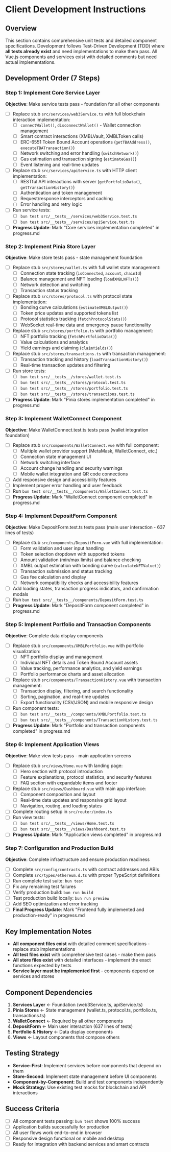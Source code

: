 # Client Development Instructions

## Overview
This section contains comprehensive unit tests and detailed component specifications. Development follows Test-Driven Development (TDD) where **all tests already exist** and need implementations to make them pass. All Vue.js components and services exist with detailed comments but need actual implementations.

## Development Order (7 Steps)

### Step 1: Implement Core Service Layer
**Objective**: Make service tests pass - foundation for all other components
- [ ] Replace stub `src/services/web3Service.ts` with full blockchain interaction implementation:
  - [ ] `connectWallet()`, `disconnectWallet()` - Wallet connection management
  - [ ] Smart contract interactions (XMBLVault, XMBLToken calls)
  - [ ] ERC-6551 Token Bound Account operations (`getTBAAddress()`, `executeTBATransaction()`)
  - [ ] Network switching and error handling (`switchNetwork()`)
  - [ ] Gas estimation and transaction signing (`estimateGas()`)
  - [ ] Event listening and real-time updates
- [ ] Replace stub `src/services/apiService.ts` with HTTP client implementation:
  - [ ] RESTful API interactions with server (`getPortfolioData()`, `getTransactionHistory()`)
  - [ ] Authentication and token management
  - [ ] Request/response interceptors and caching
  - [ ] Error handling and retry logic
- [ ] Run service tests:
  - [ ] `bun test src/__tests__/services/web3Service.test.ts`
  - [ ] `bun test src/__tests__/services/apiService.test.ts`
- [ ] **Progress Update**: Mark "Core services implementation completed" in progress.md

### Step 2: Implement Pinia Store Layer  
**Objective**: Make store tests pass - state management foundation
- [ ] Replace stub `src/stores/wallet.ts` with full wallet state management:
  - [ ] Connection state tracking (`isConnected`, `account`, `chainId`)
  - [ ] Balance management and NFT loading (`loadXMBLNFTs()`)
  - [ ] Network detection and switching
  - [ ] Transaction status tracking
- [ ] Replace stub `src/stores/protocol.ts` with protocol state implementation:
  - [ ] Bonding curve calculations (`estimateXMBLOutput()`)
  - [ ] Token price updates and supported tokens list
  - [ ] Protocol statistics tracking (`fetchProtocolStats()`)
  - [ ] WebSocket real-time data and emergency pause functionality
- [ ] Replace stub `src/stores/portfolio.ts` with portfolio management:
  - [ ] NFT portfolio tracking (`fetchPortfolioData()`)
  - [ ] Value calculations and analytics
  - [ ] Yield earnings and claiming (`claimYields()`)
- [ ] Replace stub `src/stores/transactions.ts` with transaction management:
  - [ ] Transaction tracking and history (`loadTransactionHistory()`)
  - [ ] Real-time transaction updates and filtering
- [ ] Run store tests:
  - [ ] `bun test src/__tests__/stores/wallet.test.ts`
  - [ ] `bun test src/__tests__/stores/protocol.test.ts`
  - [ ] `bun test src/__tests__/stores/portfolio.test.ts`
  - [ ] `bun test src/__tests__/stores/transactions.test.ts`
- [ ] **Progress Update**: Mark "Pinia stores implementation completed" in progress.md

### Step 3: Implement WalletConnect Component
**Objective**: Make WalletConnect.test.ts tests pass (wallet integration foundation)
- [ ] Replace stub `src/components/WalletConnect.vue` with full component:
  - [ ] Multiple wallet provider support (MetaMask, WalletConnect, etc.)
  - [ ] Connection state management UI
  - [ ] Network switching interface
  - [ ] Account change handling and security warnings
  - [ ] Mobile wallet integration and QR code connections
- [ ] Add responsive design and accessibility features
- [ ] Implement proper error handling and user feedback
- [ ] Run `bun test src/__tests__/components/WalletConnect.test.ts`
- [ ] **Progress Update**: Mark "WalletConnect component completed" in progress.md

### Step 4: Implement DepositForm Component
**Objective**: Make DepositForm.test.ts tests pass (main user interaction - 637 lines of tests)
- [ ] Replace stub `src/components/DepositForm.vue` with full implementation:
  - [ ] Form validation and user input handling
  - [ ] Token selection dropdown with supported tokens
  - [ ] Amount validation (min/max limits) and balance checking
  - [ ] XMBL output estimation with bonding curve (`calculateNFTValue()`)
  - [ ] Transaction submission and status tracking
  - [ ] Gas fee calculation and display
  - [ ] Network compatibility checks and accessibility features
- [ ] Add loading states, transaction progress indicators, and confirmation modals
- [ ] Run `bun test src/__tests__/components/DepositForm.test.ts`
- [ ] **Progress Update**: Mark "DepositForm component completed" in progress.md

### Step 5: Implement Portfolio and Transaction Components
**Objective**: Complete data display components
- [ ] Replace stub `src/components/XMBLPortfolio.vue` with portfolio visualization:
  - [ ] NFT portfolio display and management
  - [ ] Individual NFT details and Token Bound Account assets
  - [ ] Value tracking, performance analytics, and yield earnings
  - [ ] Portfolio performance charts and asset allocation
- [ ] Replace stub `src/components/TransactionHistory.vue` with transaction management:
  - [ ] Transaction display, filtering, and search functionality
  - [ ] Sorting, pagination, and real-time updates
  - [ ] Export functionality (CSV/JSON) and mobile responsive design
- [ ] Run component tests:
  - [ ] `bun test src/__tests__/components/XMBLPortfolio.test.ts`
  - [ ] `bun test src/__tests__/components/TransactionHistory.test.ts`
- [ ] **Progress Update**: Mark "Portfolio and transaction components completed" in progress.md

### Step 6: Implement Application Views
**Objective**: Make view tests pass - main application screens
- [ ] Replace stub `src/views/Home.vue` with landing page:
  - [ ] Hero section with protocol introduction
  - [ ] Feature explanations, protocol statistics, and security features
  - [ ] FAQ section with expandable items and footer
- [ ] Replace stub `src/views/Dashboard.vue` with main app interface:
  - [ ] Component composition and layout
  - [ ] Real-time data updates and responsive grid layout
  - [ ] Navigation, routing, and loading states
- [ ] Complete routing setup in `src/router/index.ts`
- [ ] Run view tests:
  - [ ] `bun test src/__tests__/views/Home.test.ts`
  - [ ] `bun test src/__tests__/views/Dashboard.test.ts`
- [ ] **Progress Update**: Mark "Application views completed" in progress.md

### Step 7: Configuration and Production Build
**Objective**: Complete infrastructure and ensure production readiness
- [ ] Complete `src/config/contracts.ts` with contract addresses and ABIs
- [ ] Complete `src/types/ethereum.d.ts` with proper TypeScript definitions
- [ ] Run complete test suite: `bun test`
- [ ] Fix any remaining test failures
- [ ] Verify production build: `bun run build`
- [ ] Test production build locally: `bun run preview`
- [ ] Add SEO optimization and error tracking
- [ ] **Final Progress Update**: Mark "Frontend fully implemented and production-ready" in progress.md

## Key Implementation Notes
- **All component files exist** with detailed comment specifications - replace stub implementations
- **All test files exist** with comprehensive test cases - make them pass
- **All store files exist** with detailed interfaces - implement the exact functions expected by tests
- **Service layer must be implemented first** - components depend on services and stores

## Component Dependencies
1. **Services Layer** ← Foundation (web3Service.ts, apiService.ts)
2. **Pinia Stores** ← State management (wallet.ts, protocol.ts, portfolio.ts, transactions.ts)
3. **WalletConnect** ← Required by all other components
4. **DepositForm** ← Main user interaction (637 lines of tests)
5. **Portfolio & History** ← Data display components
6. **Views** ← Layout components that compose others

## Testing Strategy
- **Service-First**: Implement services before components that depend on them
- **Store-Second**: Implement state management before UI components  
- **Component-by-Component**: Build and test components independently
- **Mock Strategy**: Use existing test mocks for blockchain and API interactions

## Success Criteria
- [ ] All component tests passing: `bun test` shows 100% success
- [ ] Application builds successfully for production
- [ ] All user flows work end-to-end in browser
- [ ] Responsive design functional on mobile and desktop
- [ ] Ready for integration with backend services and smart contracts